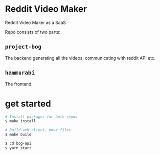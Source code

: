 # Reddit Video Maker

Reddit Video Maker as a SaaS

Repo consists of two parts:

## `project-bog`
The backend generating all the videos, communicating with reddit API etc.

## `hammurabi`
The frontend.

# get started

```bash
# Install packages for both repos
$ make install

# Build web client, move files
$ make build

$ cd bog-api
$ yarn start
```
